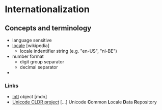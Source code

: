 # Internationalization
## Concepts and terminology
- language sensitive 
- [locale](https://en.wikipedia.org/wiki/Locale_(computer_software)) [wikipedia]
  - locale indentifier string (e.g. "en-US", "nl-BE")
- number format
  - digit group separator
  - decimal separator
-


### Links
- [Intl](https://developer.mozilla.org/en-US/docs/Web/JavaScript/Reference/Global_Objects/Intl) object [mdn]
- [Unicode CLDR project](https://cldr.unicode.org/) [...] Unicode **C**ommon **L**ocale **D**ata **R**epository